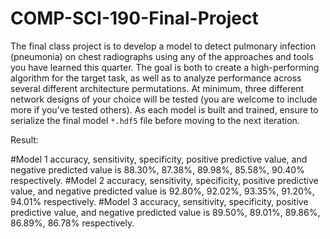 # COMP-SCI-190-Final-Project

The final class project is to develop a model to detect pulmonary infection (pneumonia) on chest radiographs using any of the approaches and tools you have learned this quarter. The goal is both to create a high-performing algorithm for the target task, as well as to analyze performance across several different architecture permutations. At minimum, three different network designs of your choice will be tested (you are welcome to include more if you've tested others). As each model is built and trained, ensure to serialize the final model `*.hdf5` file before moving to the next iteration.

Result:

#Model 1 accuracy, sensitivity, specificity, positive predictive value, and negative predicted value is 88.30%, 87.38%, 89.98%, 85.58%, 90.40% respectively. 
#Model 2 accuracy, sensitivity, specificity, positive predictive value, and negative predicted value is 92.80%, 92.02%, 93.35%, 91.20%, 94.01% respectively. 
#Model 3 accuracy, sensitivity, specificity, positive predictive value, and negative predicted value is 89.50%, 89.01%, 89.86%, 86.89%, 86.78% respectively.
